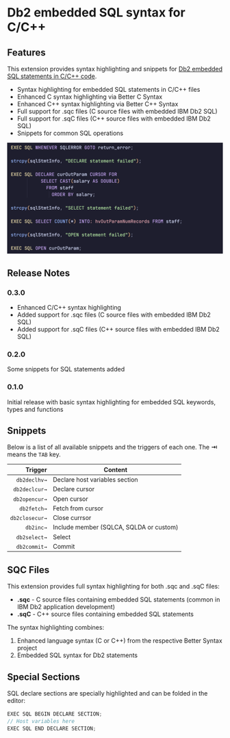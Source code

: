 # Db2 embedded SQL syntax for C/C++

## Features

This extension provides syntax highlighting and snippets for [Db2 embedded SQL statements in C/C++ code][examples].

- Syntax highlighting for embedded SQL statements in C/C++ files
- Enhanced C syntax highlighting via Better C Syntax
- Enhanced C++ syntax highlighting via Better C++ Syntax
- Full support for .sqc files (C source files with embedded IBM Db2 SQL)
- Full support for .sqC files (C++ source files with embedded IBM Db2 SQL)
- Snippets for common SQL operations

![highlighting example](images/highlighting-1.png)

## Release Notes

### 0.3.0

- Enhanced C/C++ syntax highlighting
- Added support for .sqc files (C source files with embedded IBM Db2 SQL)
- Added support for .sqC files (C++ source files with embedded IBM Db2 SQL)

### 0.2.0

Some snippets for SQL statements added

### 0.1.0

Initial release with basic syntax highlighting for embedded SQL keywords, types and functions

## Snippets

Below is a list of all available snippets and the triggers of each one. The **⇥** means the `TAB` key.

|  Trigger       | Content                                  |
| -------------: | ---------------------------------------- |
|   `db2declhv→` | Declare host variables section           |
|  `db2declcur→` | Declare cursor                           |
|  `db2opencur→` | Open cursor                              |
|    `db2fetch→` | Fetch from cursor                        |
| `db2closecur→` | Close currsor                            |
|      `db2inc→` | Include member (SQLCA, SQLDA or custom)  |
|   `db2select→` | Select                                   |
|   `db2commit→` | Commit                                   |

## SQC Files

This extension provides full syntax highlighting for both .sqc and .sqC files:

- **.sqc** - C source files containing embedded SQL statements (common in IBM Db2 application development)
- **.sqC** - C++ source files containing embedded SQL statements

The syntax highlighting combines:
1. Enhanced language syntax (C or C++) from the respective Better Syntax project
2. Embedded SQL syntax for Db2 statements

## Special Sections

SQL declare sections are specially highlighted and can be folded in the editor:

```c
EXEC SQL BEGIN DECLARE SECTION;
// Host variables here
EXEC SQL END DECLARE SECTION;
```

[examples]: https://www.ibm.com/docs/en/db2-for-zos/12.0.0?topic=statements-c-c-programming-examples